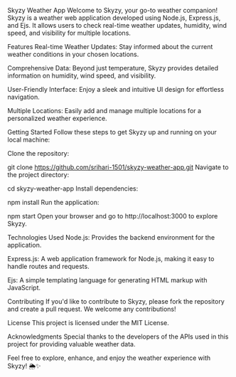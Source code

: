 Skyzy Weather App
Welcome to Skyzy, your go-to weather companion! Skyzy is a weather web application developed using Node.js, Express.js, and Ejs. It allows users to check real-time weather updates, humidity, wind speed, and visibility for multiple locations.

Features
Real-time Weather Updates: Stay informed about the current weather conditions in your chosen locations.

Comprehensive Data: Beyond just temperature, Skyzy provides detailed information on humidity, wind speed, and visibility.

User-Friendly Interface: Enjoy a sleek and intuitive UI design for effortless navigation.

Multiple Locations: Easily add and manage multiple locations for a personalized weather experience.

Getting Started
Follow these steps to get Skyzy up and running on your local machine:

Clone the repository:


git clone https://github.com/srihari-1501/skyzy-weather-app.git
Navigate to the project directory:


cd skyzy-weather-app
Install dependencies:


npm install
Run the application:


npm start
Open your browser and go to http://localhost:3000 to explore Skyzy.

Technologies Used
Node.js: Provides the backend environment for the application.

Express.js: A web application framework for Node.js, making it easy to handle routes and requests.

Ejs: A simple templating language for generating HTML markup with JavaScript.

Contributing
If you'd like to contribute to Skyzy, please fork the repository and create a pull request. We welcome any contributions!

License
This project is licensed under the MIT License.

Acknowledgments
Special thanks to the developers of the APIs used in this project for providing valuable weather data.

Feel free to explore, enhance, and enjoy the weather experience with Skyzy! 🌦️✨

